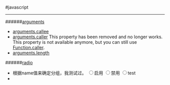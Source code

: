 
#javascript
* * *

######[arguments](https://developer.mozilla.org/en-US/docs/Web/JavaScript/Reference/Functions/arguments)
- [arguments.callee](https://developer.mozilla.org/en-US/docs/Web/JavaScript/Reference/Functions/arguments/callee)
- [arguments.caller](https://developer.mozilla.org/en-US/docs/Web/JavaScript/Reference/Functions/arguments/caller)  This property has been removed and no longer works. This property is not available anymore, but you can still use [Function.caller](https://developer.mozilla.org/en-US/docs/Web/JavaScript/Reference/Global_Objects/Function/caller)\.
- [arguments.length](https://developer.mozilla.org/en-US/docs/Web/JavaScript/Reference/Functions/arguments/length)

######[radio](http://www.w3school.com.cn/jsref/dom_obj_radio.asp)
- 根据name值来确定分组，我测试过。
	<input type="radio" id="chk01" name="chk">启用
        <input type="radio" id="chk02" name="chk">禁用
        <input type="radio" id="chk03" name="chk111">test
- 





